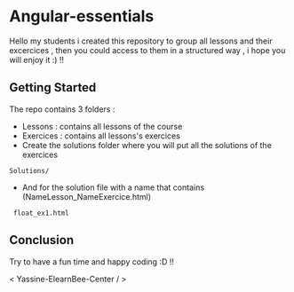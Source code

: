 # Angular-essentials 

Hello my students i created this repository to group all lessons and their excercices , then you could access to them in a structured way , i hope you will enjoy it :) !!

## Getting Started 

The repo contains 3 folders : 
* Lessons : contains all lessons of the course
* Exercices : contains all lessons's exercices 
* Create the solutions folder where you will put all the solutions of the exercices

```
Solutions/
```

* And for the solution file with a name that contains (NameLesson_NameExercice.html)

```
 float_ex1.html
```
## Conclusion

Try to have a fun time and happy coding :D !!

< Yassine-ElearnBee-Center / >
